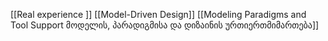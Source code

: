[[Real experience ]]
[[Model-Driven Design]]
[[Modeling Paradigms and Tool Support მოდელის, პარადიგმისა და დიზაინის ურთიერთმიმართება]]
